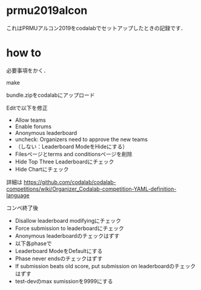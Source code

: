 # prmu2019alcon

これはPRMUアルコン2019をcodalabでセットアップしたときの記録です．

# how to

必要事項をかく．

make

bundle.zipをcodalabにアップロード

Editで以下を修正
- Allow teams
- Enable forums
- Anonymous leaderboard
- uncheck: Organizers need to approve the new teams
- （しない：Leaderboard ModeをHideにする）
- Filesページとterms and conditionsページを削除
- Hide Top Three Leaderboardにチェック
- Hide Chartにチェック


詳細は
https://github.com/codalab/codalab-competitions/wiki/Organizer_Codalab-competition-YAML-definition-language


コンペ終了後
- Disallow leaderboard modifyingにチェック
- Force submission to leaderboardにチェック
- Anonymous leaderboardのチェックはずす
- 以下各phaseで
 - Leaderboard ModeをDefaultにする
 - Phase never endsのチェックはずす
 - If submission beats old score, put submission on leaderboardのチェックはずす
 - test-devのmax sumissionを9999にする

